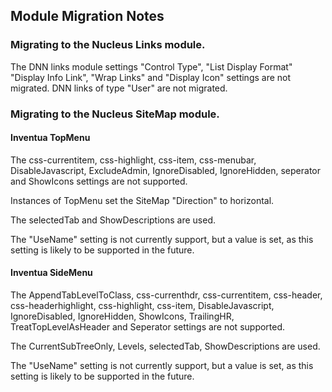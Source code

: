 ﻿
## Module Migration Notes

### Migrating to the Nucleus Links module.  
The DNN links module settings "Control Type", "List Display Format" "Display Info Link", "Wrap Links" and "Display Icon" settings 
are not migrated.  DNN links of type "User" are not migrated.

### Migrating to the Nucleus SiteMap module.  

#### Inventua TopMenu

The css-currentitem, css-highlight, css-item, css-menubar, DisableJavascript, ExcludeAdmin, IgnoreDisabled, IgnoreHidden, 
seperator and ShowIcons settings are not supported.

Instances of TopMenu set the SiteMap "Direction" to horizontal.

The selectedTab and ShowDescriptions are used.

The "UseName" setting is not currently support, but a value is set, as this setting is likely to be supported in the future.


#### Inventua SideMenu

The AppendTabLevelToClass, css-currenthdr, css-currentitem, css-header, css-headerhighlight, css-highlight, css-item, 
DisableJavascript, IgnoreDisabled, IgnoreHidden, ShowIcons, TrailingHR, TreatTopLevelAsHeader and Seperator settings
are not supported.

The CurrentSubTreeOnly, Levels, selectedTab, ShowDescriptions are used.

The "UseName" setting is not currently support, but a value is set, as this setting is likely to be supported in the future.
